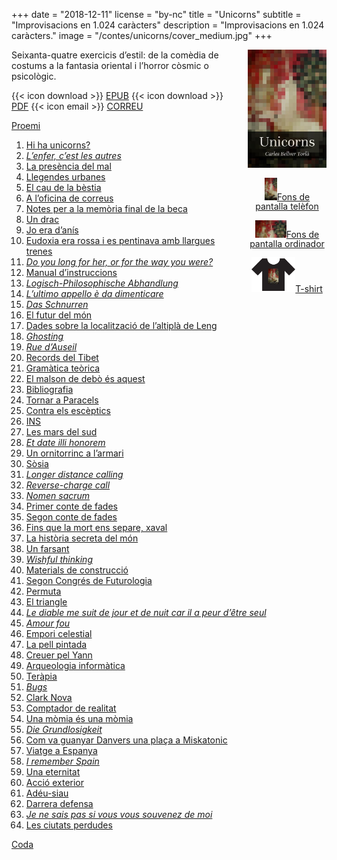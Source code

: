 +++
date = "2018-12-11"
license = "by-nc"
title = "Unicorns"
subtitle = "Improvisacions en 1.024 caràcters"
description = "Improvisacions en 1.024 caràcters."
image = "/contes/unicorns/cover_medium.jpg"
+++

<div style="max-width: 25%; width: 200px; height: auto; float: right; margin: 0 0 0 1em; line-height: 1.1; text-align: center;"><img src="cover_small.jpg" alt="Portada edició electrònica"  style="" /><p><a href="unicorns_wallpaper_phone.jpg"><img src="unicorns_wallpaper_phone_th.jpg" style="width: 20px; margin-bottom: 0;"></a><a href="unicorns_wallpaper_phone.jpg" class="tiny" style="color: var(--font-color);">Fons de pantalla telèfon</a></p><p><a href="unicorns_wallpaper_desktop.jpg"><img src="unicorns_wallpaper_desktop_th.jpg" style="width: 50px; margin-bottom: 0;"></a><a href="unicorns_wallpaper_desktop.jpg" class="tiny" style="color: var(--font-color);">Fons de pantalla ordinador</a></p><p><a href="https://www.latostadora.com/web/unicorns/17727283" target="_blank"><img src="unicorns_t-shirt.png" style="width: 70px; margin-bottom: 0;" ></a><a href="https://www.latostadora.com/web/unicorns/17727283" target="_blank" class="tiny" style="color: var(--font-color);">T-shirt</a></p></div>

Seixanta-quatre exercicis d’estil: de la comèdia de costums a la fantasia oriental i l’horror còsmic o psicològic.

{{< icon download >}} <span class="small">[EPUB](/files/unicorns.epub)</span>
{{< icon download >}} <span class="small">[PDF](/files/unicorns.pdf)</span>
{{< icon email >}} <span class="small">[CORREU](https://po.l0fi.net/?book=0da9489afa)</span>

[Proemi](unicorns00)

  1. [Hi ha unicorns?](unicorns01)
  2. [*L’enfer, c’est les autres*](unicorns02)
  3. [La presència del mal](unicorns03)
  4. [Llegendes urbanes](unicorns04)
  5. [El cau de la bèstia](unicorns05)
  6. [A l’oficina de correus](unicorns06)
  7. [Notes per a la memòria final de la beca](unicorns07)
  8. [Un drac](unicorns08)
  9. [Jo era d’anís](unicorns09)
  10. [Eudoxia era rossa i es pentinava amb llargues trenes](unicorns10)
  11. [*Do you long for her, or for the way you were?*](unicorns11)
  12. [Manual d’instruccions](unicorns12)
  13. [*Logisch-Philosophische Abhandlung*](unicorns13)
  14. [*L’ultimo appello è da dimenticare*](unicorns14)
  15. [*Das Schnurren*](unicorns15)
  16. [El futur del món](unicorns16)
  17. [Dades sobre la localització de l’altiplà de Leng](unicorns17)
  18. [*Ghosting*](unicorns18)
  19. [*Rue d’Auseil*](unicorns19)
  20. [Records del Tibet](unicorns20)
  21. [Gramàtica teòrica](unicorns21)
  22. [El malson de debò és aquest](unicorns22)
  23. [Bibliografia](unicorns23)
  24. [Tornar a Paracels](unicorns24)
  25. [Contra els escèptics](unicorns25)
  26. [INS](unicorns26)
  27. [Les mars del sud](unicorns27)
  28. [*Et date illi honorem*](unicorns28)
  29. [Un ornitorrinc a l’armari](unicorns29)
  30. [Sòsia](unicorns30)
  31. [*Longer distance calling*](unicorns31)
  32. [*Reverse-charge call*](unicorns32)
  33. [*Nomen sacrum*](unicorns33)
  34. [Primer conte de fades](unicorns34)
  35. [Segon conte de fades](unicorns35)
  36. [Fins que la mort ens separe, xaval](unicorns36)
  37. [La història secreta del món](unicorns37)
  38. [Un farsant](unicorns38)
  39. [*Wishful thinking*](unicorns39)
  40. [Materials de construcció](unicorns40)
  41. [Segon Congrés de Futurologia](unicorns41)
  42. [Permuta](unicorns42)
  43. [El triangle](unicorns43)
  44. [*Le diable me suit de jour et de nuit car il a peur d’être seul*](unicorns44)
  45. [*Amour fou*](unicorns45)
  46. [Empori celestial](unicorns46)
  47. [La pell pintada](unicorns47)
  48. [Creuer pel Yann](unicorns48)
  49. [Arqueologia informàtica](unicorns49)
  50. [Teràpia](unicorns50)
  51. [*Bugs*](unicorns51)
  52. [Clark Nova](unicorns52)
  53. [Comptador de realitat](unicorns53)
  54. [Una mòmia és una mòmia](unicorns54)
  55. [*Die Grundlosigkeit*](unicorns55)
  56. [Com va guanyar Danvers una plaça a Miskatonic](unicorns56)
  57. [Viatge a Espanya](unicorns57)
  58. [*I remember Spain*](unicorns58)
  59. [Una eternitat](unicorns59)
  60. [Acció exterior](unicorns60)
  61. [Adéu-siau](unicorns61)
  62. [Darrera defensa](unicorns62)
  63. [*Je ne sais pas si vous vous souvenez de moi*](unicorns63)
  64. [Les ciutats perdudes](unicorns64)

[Coda](unicorns65)
